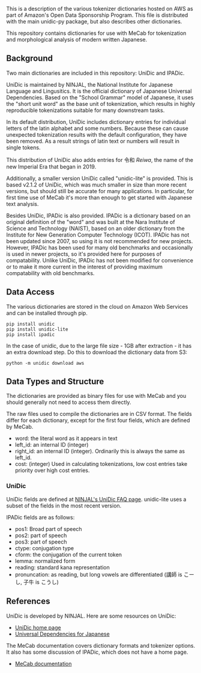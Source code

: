 This is a description of the various tokenizer dictionaries hosted on AWS as
part of Amazon's Open Data Sponsorship Program. This file is distributed with
the main unidic-py package, but also describes other dictionaries.

This repository contains dictionaries for use with MeCab for tokenization and
morphological analysis of modern written Japanese.

## Background

Two main dictionaries are included in this repository: UniDic and IPADic.

UniDic is maintained by NINJAL, the National Institute for Japanese Language
and Lingusitics. It is the official dictionary of Japanese Universal
Dependencies. Based on the "School Grammar" model of Japanese, it uses the
"short unit word" as the base unit of tokenization, which results in highly
reproducible tokenizations suitable for many downstream tasks. 

In its default distribution, UniDic includes dictionary entries for individual
letters of the latin alphabet and some numbers. Because these can cause
unexpected tokenization results with the default configuration, they have been
removed. As a result strings of latin text or numbers will result in single
tokens.

This distribution of UniDic also adds entries for 令和 *Reiwa*, the name of the
new Imperial Era that began in 2019. 

Additionally, a smaller version UniDic called "unidic-lite" is provided. This
is based v2.1.2 of UniDic, which was much smaller in size than more recent
versions, but should still be accurate for many applications. In particular,
for first time use of MeCab it's more than enough to get started with Japanese
text analysis.

Besides UniDic, IPADic is also provided. IPADic is a dictionary based on an
original definition of the "word" and was built at the Nara Institute of
Science and Technology (NAIST), based on an older dictionary from the Institute
for New Generation Computer Technology (ICOT). IPADic has not been updated
since 2007, so using it is not recommended for new projects. However, IPADic
has been used for many old benchmarks and occasionally is used in newer
projects, so it's provided here for purposes of compatability. Unlike UniDic,
IPADic has not been modified for convenience or to make it more current in the
interest of providing maximum compatability with old benchmarks.

## Data Access

The various dictionaries are stored in the cloud on Amazon Web Services and can
be installed through pip. 

    pip install unidic
    pip install unidic-lite
    pip install ipadic

In the case of unidic, due to the large file size - 1GB after extraction - it
has an extra download step. Do this to download the dictionary data from S3:

    python -m unidic download aws

## Data Types and Structure

The dictionaries are provided as binary files for use with MeCab and you should
generally not need to access them directly.

The raw files used to compile the dictionaries are in CSV format. The fields
differ for each dictionary, except for the first four fields, which are defined
by MeCab.

- word: the literal word as it appears in text
- left_id: an internal ID (integer)
- right_id: an internal ID (integer). Ordinarily this is always the same as left_id.
- cost: (integer) Used in calculating tokenizations, low cost entries take priority over high cost entries.

### UniDic

UniDic fields are defined at [NINJAL's UniDic FAQ page][faq]. unidic-lite uses
a subset of the fields in the most recent version.

[faq]: https://unidic.ninjal.ac.jp/faq

IPADic fields are as follows:

- pos1: Broad part of speech
- pos2: part of speech
- pos3: part of speech
- ctype: conjugation type
- cform: the conjugation of the current token
- lemma: normalized form
- reading: standard kana representation
- pronuncation: as reading, but long vowels are differentiated (講師 is こーし, 子牛 is こうし)

## References

UniDic is developed by NINJAL. Here are some resources on UniDic:

- [UniDic home page](https://unidic.ninjal.ac.jp/faq)
- [Universal Dependencies for Japanese](https://www.semanticscholar.org/paper/Universal-Dependencies-for-Japanese-Tanaka-Miyao/064b601542d27471e397f8df811f0ddb54824113)

The MeCab documentation covers dictionary formats and tokenizer options. It
also has some discussion of IPADic, which does not have a home page.

- [MeCab documentation](https://taku910.github.io/mecab/)
